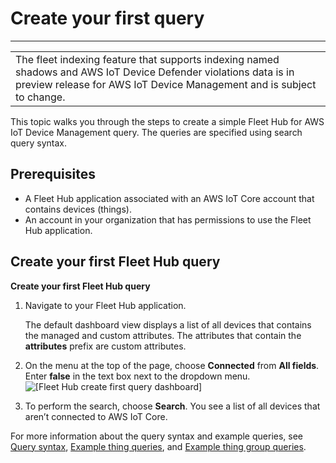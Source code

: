 # Create your first query<a name="aws-iot-monitor-user-getting-started-first-query"></a>


****  

|  | 
| --- |
|  The fleet indexing feature that supports indexing named shadows and AWS IoT Device Defender violations data is in preview release for AWS IoT Device Management and is subject to change\. | 

This topic walks you through the steps to create a simple Fleet Hub for AWS IoT Device Management query\. The queries are specified using search query syntax\.

## Prerequisites<a name="aws-iot-monitor-user-getting-started-first-query-prerequisites"></a>
+ A Fleet Hub application associated with an AWS IoT Core account that contains devices \(things\)\.
+ An account in your organization that has permissions to use the Fleet Hub application\.

## Create your first Fleet Hub query<a name="aws-iot-monitor-user-getting-started-first-query-steps"></a>

**Create your first Fleet Hub query**

1. Navigate to your Fleet Hub application\.

   The default dashboard view displays a list of all devices that contains the managed and custom attributes\. The attributes that contain the **attributes** prefix are custom attributes\.

1. On the menu at the top of the page, choose **Connected** from **All fields**\. Enter **false** in the text box next to the dropdown menu\.  
![\[Fleet Hub create first query dashboard\]](http://docs.aws.amazon.com/iot/latest/fleethubuserguide/images/iot-monitor-create-first-query-dashboard.png)

1. To perform the search, choose **Search**\. You see a list of all devices that aren’t connected to AWS IoT Core\.

For more information about the query syntax and example queries, see [Query syntax](https://docs.aws.amazon.com/iot/latest/developerguide/query-syntax.html), [Example thing queries](https://docs.aws.amazon.com/iot/latest/developerguide/example-queries.html), and [Example thing group queries](https://docs.aws.amazon.com/iot/latest/developerguide/example-thinggroup-queries.html)\.